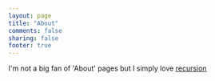 ```yaml
---
layout: page
title: "About"
comments: false
sharing: false
footer: true
---
```

I'm not a big fan of 'About' pages but I simply love 
[recursion](http://www.nbrightside.com/blog/2006/06/21/the-curious-case-of-the-missing-about-page/)
